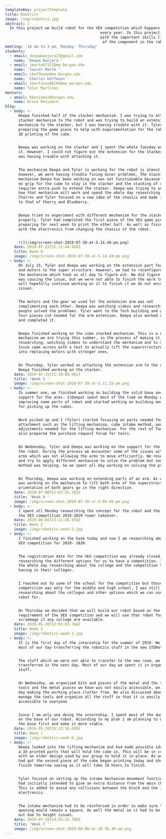 ```yaml
---
templateKey: projectTemplate
title: Robotics
image: /img/robotics.jpg
abstract: |
  In this project we build robot for the VEX competition which happens 
                                           every year. In this project all the members get to understand and work 
                                           with the important skills like 3D designing, programming, assembling                              
                                            of the component in the robot and many more.
meeting: '10 am to 3 pm, Monday- Thursday'
students:
  - email: deepabanjara23@gmail.com
    name: 'Deepa Banjara '
  - email: jmarte87121@me.bergen.edu
    name: 'Javier Marte '
  - email: choffmann@me.bergen.edu
    name: 'Charles Hoffmann '
  - email: tmartinez86169@me.bergen.edu
    name: Tyler Martinez
mentors:
  - email: bbenjamin@bergen.edu
    name: Bruce Benjamin
blog:
  - body: >-
      Deepa finished half of the stacker mechanism. I was trying to attach the
      stacker mechanism to the robot and was trying to build an extension
      mechanism to the stacker, but I was having trouble with it. Tyler worked
      preparing the game piece to help with experimentation for the robot with
      3D printing of the cube.


      Deepa was working on the stacker and I spent the whole Tuesday working on
      it. However, I could not figure out the extension for the stacker and I
      was having trouble with attaching it. 


      The mechanism Deepa and Tyler is working for the robot is almost done
      however, we were having trouble fixing minor problems. The stacking
      mechanism Deepa has been working on was not functionable because there was
      no grip for the cube to stay in the stacker and the stacking of cube
      requires extra push to extend the stacker. Deepa was trying to understand
      how that mechanism will work and spend the whole day researching. As well
      Chalres and Tyler focused on a new idea of the chassis and made it similar
      to that of Cherry and Blueberry.


      Deepa tried to experiment with different mechanism for the stacker to work
      properly. Tyler had completed the first piece of the VEX game piece and is
      preparing for next week to print the other half. As well as fixing issues
      with the electronics from changing the chassis of the robot.


      ![](/img/screen-shot-2019-07-30-at-5.14.40-pm.png)
    date: 2019-07-22T21:12:44.920Z
    title: Week 6
    image: /img/screen-shot-2019-07-30-at-5.14.49-pm.png
  - body: >-
      On July 15, Tyler and Deepa was working on the extension part for the arm
      and motors to the super structure. However, we had to reconfigure some of
      the mechanism which took us all day to figure out. We did figure out what
      was causing the issue, but we were not able to finish the work today. We
      will hopefully continue working on it to finish if we do not encounter any
      issues.


      The motors and the gear we used for the extension arm was not
      complimenting each other. Deepa was watching videos and researching how
      people solved the problems. Tyler went to the Tech building and got the
      four pieces cut needed for the arm extension. Deepa also worked on the arm
      and completed it.


      Deepa finished working on the cube stacked mechanism. This is a new
      mechanism we are trying this summer, in the process of making it, we were
      researching, watching videos to understand the mechanism and to modify it.
      Issue came across with a test to actually lift the superstructure, looking
      into replacing motors with stronger ones.


      On Thursday, Tyler worked on attaching the extension arm to the robot.
      Deepa finished working on the stacker.
    date: 2019-07-15T21:10:08.062Z
    title: 'Week 5 '
    image: /img/screen-shot-2019-07-30-at-5.11.33-pm.png
  - body: >-
      In summer one, we finished working on building the solid base and the
      support for the arms. I(Deepa) spent most of the time on Monday working on
      improving some parts of robot and started working on building mechanism
      for picking up the cubes.


      Work picked up and I (Tyler) started focusing on parts needed for future
      attachment such as the lifting mechanism, cube intake method, and
      adjustments needed for the lifting mechanism. For the rest of Tuesday I 
      also prepared the purchase request forum for tools.


      On Wednesday, Tyler and Deepa was working on the support for the arms of
      the robot. During the process we encounter some of the issues with the
      arms which was not allowing the arms to move efficiently. We researched
      and try to apply different mechanism to solve the problem but none of the
      method was helping. So we spent all day working on solving the problem.


      On Thursday, Deepa was working on extending parts of an arm. As well Tyler
      was working on the mechanism to lift both arms of the superstructure so
      orientation of both gears go in the right direction.
    date: 2019-07-08T21:02:55.763Z
    title: 'Week 4 '
    image: /img/screen-shot-2019-07-30-at-5.04.05-pm.png
  - body: >-
      I spent all Monday researching the concept for the robot and the rules for
      the VEX competition 2019-2020 tower takeover.
    date: 2019-06-04T23:21:48.958Z
    title: Week 3
    image: /img/robotics-week-2.jpg
  - body: >-
      I finished working on the base today and now I am researching about the
      VEX competition for 2019- 2020. 


      The registration date for the VEX competition was already closed. I was
      researching the different options for us to have a competition. I spent
      the whole day researching about the college and the competition they are
      having in their colleges.


      I reached out to some of the school for the competition but those
      competition was only for the middle and high school. I was still
      researching about the colleges and other options which we can use our
      robot for.


      On Thursday we decided that we will build our robot based on the
      requirement of the VEX competition and we will use that robot for the
      scrimmage if any college are available.
    date: 2019-05-28T22:01:03.784Z
    title: Week 2
    image: /img/robotics-week-1.jpg
  - body: >-
      It is the first day of the internship for the summer of 2019. We spent
      most of our day transferring the robotics stuff in the new STEMatics room.


      The stuff which we were not able to transfer to the new room, we
      transferred in the next day. Most of our day we spent it in organizing the
      stuff.


      On Wednesday, we organized bits and pieces of the metal and the tools. The
      tools and the metal pieces we have was not easily accessible. we spent the
      day making the working place clutter free. We also discussed about how to
      manage the tools and organize all the stuff so that it is easily
      accessible to everyone


      Since I am only one doing the internship, I spent most of the day working
      on the base of our robot. According to my plan I am planning to work on
      the base first and make it more stable.
    date: 2019-05-20T22:22:36.695Z
    title: Week 1
    image: /img/robotics-week-0.jpg
  - body: >-
      Deepa looked into the lifting mechanism and had made possible ideas to use
      a 3d printed parts that will hold the cube in. This will be in combination
      with an older design used by our group to hold it in place. As well Tyler
      had got the second piece of the cube began printing today and should
      finish tomorrow seeing as it will take 19 hours to finish.


      Tyler focused on setting up the intake mechanism movement function that we
      had initially intended to give an extra distance from the main chassis.
      This is added to avoid any collisions between the block and the interior
      electronics. 


      The intake mechanism had to be reinforced in order to make sure the
      opening would remain a square. As well the metal on it had to be switched
      out due to height issues.
    date: 2019-07-29T14:55:25.705Z
    title: 'Week 7 '
    image: /img/screen-shot-2019-08-06-at-10.56.49-am.png
---
```


